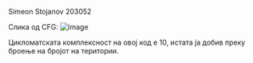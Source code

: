 Simeon Stojanov 203052

Слика од CFG:
![image](https://user-images.githubusercontent.com/100217232/171875242-3d872841-e86c-408b-ba84-441891f84e15.png)

Цикломатската комплексност на овој код е 10, истата ја добив преку броење на бројот на територии.
